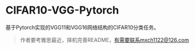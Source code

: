 # CIFAR10-VGG-Pytorch
基于Pytorch实现的VGG11和VGG16网络结构的CIFAR10分类任务。
> 作者要考雅思最近，择机完善README，有需要联系mxch1122@126.com
